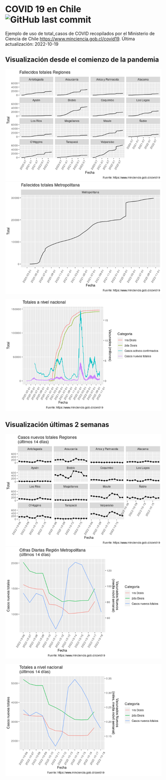 
# COVID 19 en Chile ![GitHub last commit](https://img.shields.io/github/last-commit/dslabscl/covid-data)

Ejemplo de uso de total\_casos de COVID recopilados por el Ministerio de
Ciencia de Chile <https://www.minciencia.gob.cl/covid19>. Última
actualización: 2022-10-19

## Visualización desde el comienzo de la pandemia

![](README_files/figure-gfm/vis-serie-tiempo-region-1.png)<!-- -->![](README_files/figure-gfm/vis-serie-tiempo-region-2.png)<!-- -->

![](README_files/figure-gfm/vis-serie-tiempo-total-1.png)<!-- -->

## Visualización últimas 2 semanas

![](README_files/figure-gfm/vis-serie-tiempo-region-ult-7-dias-1.png)<!-- -->![](README_files/figure-gfm/vis-serie-tiempo-region-ult-7-dias-2.png)<!-- -->

![](README_files/figure-gfm/vis-serie-tiempo-total-ult-7-dias-1.png)<!-- -->
